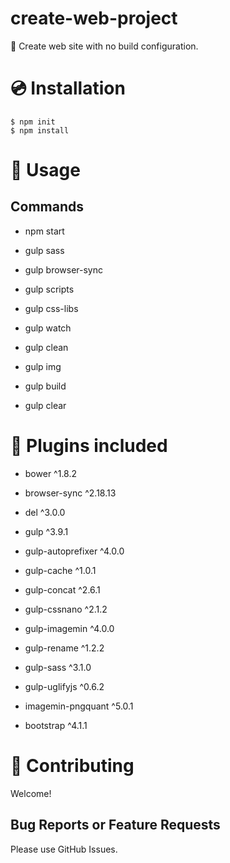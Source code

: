 # create-web-project

🥃 Create web site with no build configuration.

# 💿 Installation
```
$ npm init
$ npm install
```

# 📖 Usage
## Commands
- npm start

- gulp sass
- gulp browser-sync
- gulp scripts
- gulp css-libs
- gulp watch
- gulp clean
- gulp img
- gulp build
- gulp clear

# 🔌 Plugins included
- bower ^1.8.2
- browser-sync ^2.18.13
- del ^3.0.0
- gulp ^3.9.1
- gulp-autoprefixer ^4.0.0
- gulp-cache ^1.0.1
- gulp-concat ^2.6.1
- gulp-cssnano ^2.1.2
- gulp-imagemin ^4.0.0
- gulp-rename ^1.2.2
- gulp-sass ^3.1.0
- gulp-uglifyjs ^0.6.2
- imagemin-pngquant ^5.0.1

- bootstrap ^4.1.1

# 🍻 Contributing
Welcome!
## Bug Reports or Feature Requests
Please use GitHub Issues.
